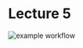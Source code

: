 # Lecture 5

![example workflow](https://github.com/rera8642/Lecture-5-3010/actions/workflows/test_action.yml/badge.svg)